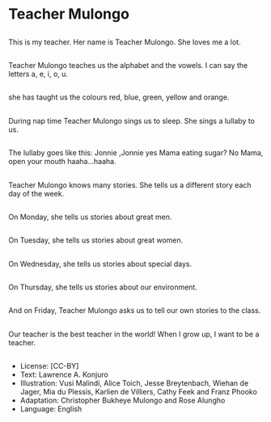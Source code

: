 # Teacher Mulongo

##
This is my teacher.
Her name is Teacher Mulongo.
She loves me a lot.

##
Teacher Mulongo teaches us the
alphabet and the vowels.
I can say the letters a, e, i, o, u.

##
she has taught us the colours
red, blue, green, yellow and
orange.

##
During nap time Teacher
Mulongo sings us to sleep.
She sings a lullaby to us.

##
The lullaby goes like this:
Jonnie ,Jonnie
yes Mama
eating sugar?
No Mama,
open your mouth
haaha...haaha.

##
Teacher Mulongo knows many stories.
She tells us a different story each day of the week.

##
On Monday, she tells us stories
about great men.

##
On Tuesday, she tells us stories
about great women.

##
On Wednesday, she tells us
stories about special days.

##
On Thursday, she tells us
stories about our environment.

##
And on Friday, Teacher Mulongo
asks us to tell our own stories to
the class.

##
Our teacher is the best teacher
in the world!
When I grow up, I want to be a
teacher.

##
* License: [CC-BY]
* Text: Lawrence A. Konjuro
* Illustration: Vusi Malindi, Alice Toich, Jesse Breytenbach, Wiehan de Jager, Mia du Plessis, Karlien de Villiers, Cathy Feek and Franz Phooko
* Adaptation: Christopher Bukheye Mulongo and Rose Alungho
* Language: English
